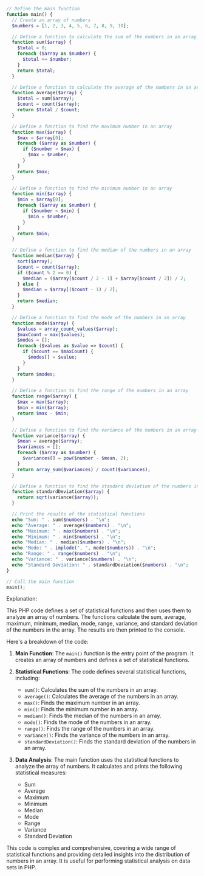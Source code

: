 ```php
// Define the main function
function main() {
  // Create an array of numbers
  $numbers = [1, 2, 3, 4, 5, 6, 7, 8, 9, 10];

  // Define a function to calculate the sum of the numbers in an array
  function sum($array) {
    $total = 0;
    foreach ($array as $number) {
      $total += $number;
    }
    return $total;
  }

  // Define a function to calculate the average of the numbers in an array
  function average($array) {
    $total = sum($array);
    $count = count($array);
    return $total / $count;
  }

  // Define a function to find the maximum number in an array
  function max($array) {
    $max = $array[0];
    foreach ($array as $number) {
      if ($number > $max) {
        $max = $number;
      }
    }
    return $max;
  }

  // Define a function to find the minimum number in an array
  function min($array) {
    $min = $array[0];
    foreach ($array as $number) {
      if ($number < $min) {
        $min = $number;
      }
    }
    return $min;
  }

  // Define a function to find the median of the numbers in an array
  function median($array) {
    sort($array);
    $count = count($array);
    if ($count % 2 == 0) {
      $median = ($array[$count / 2 - 1] + $array[$count / 2]) / 2;
    } else {
      $median = $array[($count - 1) / 2];
    }
    return $median;
  }

  // Define a function to find the mode of the numbers in an array
  function mode($array) {
    $values = array_count_values($array);
    $maxCount = max($values);
    $modes = [];
    foreach ($values as $value => $count) {
      if ($count == $maxCount) {
        $modes[] = $value;
      }
    }
    return $modes;
  }

  // Define a function to find the range of the numbers in an array
  function range($array) {
    $max = max($array);
    $min = min($array);
    return $max - $min;
  }

  // Define a function to find the variance of the numbers in an array
  function variance($array) {
    $mean = average($array);
    $variances = [];
    foreach ($array as $number) {
      $variances[] = pow($number - $mean, 2);
    }
    return array_sum($variances) / count($variances);
  }

  // Define a function to find the standard deviation of the numbers in an array
  function standardDeviation($array) {
    return sqrt(variance($array));
  }

  // Print the results of the statistical functions
  echo "Sum: " . sum($numbers) . "\n";
  echo "Average: " . average($numbers) . "\n";
  echo "Maximum: " . max($numbers) . "\n";
  echo "Minimum: " . min($numbers) . "\n";
  echo "Median: " . median($numbers) . "\n";
  echo "Mode: " . implode(", ", mode($numbers)) . "\n";
  echo "Range: " . range($numbers) . "\n";
  echo "Variance: " . variance($numbers) . "\n";
  echo "Standard Deviation: " . standardDeviation($numbers) . "\n";
}

// Call the main function
main();
```

Explanation:

This PHP code defines a set of statistical functions and then uses them to analyze an array of numbers. The functions calculate the sum, average, maximum, minimum, median, mode, range, variance, and standard deviation of the numbers in the array. The results are then printed to the console.

Here's a breakdown of the code:

1. **Main Function**: The `main()` function is the entry point of the program. It creates an array of numbers and defines a set of statistical functions.

2. **Statistical Functions**: The code defines several statistical functions, including:

   - `sum()`: Calculates the sum of the numbers in an array.
   - `average()`: Calculates the average of the numbers in an array.
   - `max()`: Finds the maximum number in an array.
   - `min()`: Finds the minimum number in an array.
   - `median()`: Finds the median of the numbers in an array.
   - `mode()`: Finds the mode of the numbers in an array.
   - `range()`: Finds the range of the numbers in an array.
   - `variance()`: Finds the variance of the numbers in an array.
   - `standardDeviation()`: Finds the standard deviation of the numbers in an array.

3. **Data Analysis**: The main function uses the statistical functions to analyze the array of numbers. It calculates and prints the following statistical measures:

   - Sum
   - Average
   - Maximum
   - Minimum
   - Median
   - Mode
   - Range
   - Variance
   - Standard Deviation

This code is complex and comprehensive, covering a wide range of statistical functions and providing detailed insights into the distribution of numbers in an array. It is useful for performing statistical analysis on data sets in PHP.